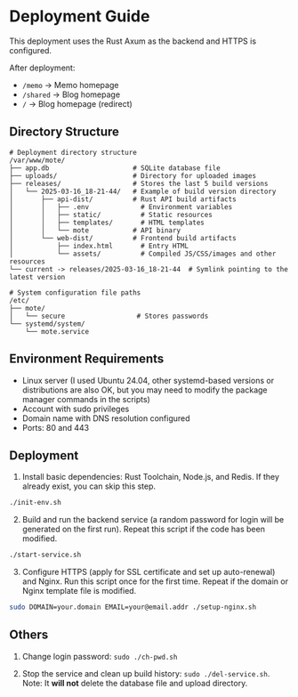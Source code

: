 # Deployment Guide

This deployment uses the Rust Axum as the backend and HTTPS is configured.

After deployment:

- `/memo`   ->  Memo homepage
- `/shared` ->  Blog homepage
- `/`       ->  Blog homepage (redirect)

## Directory Structure

```
# Deployment directory structure
/var/www/mote/
├── app.db                     # SQLite database file
├── uploads/                   # Directory for uploaded images
├── releases/                  # Stores the last 5 build versions
│   └── 2025-03-16_18-21-44/   # Example of build version directory
│       ├── api-dist/          # Rust API build artifacts
│       │   ├── .env             # Environment variables
│       │   ├── static/          # Static resources
│       │   ├── templates/       # HTML templates
│       │   └── mote           # API binary
│       └── web-dist/          # Frontend build artifacts
│           ├── index.html       # Entry HTML
│           └── assets/          # Compiled JS/CSS/images and other resources
└── current -> releases/2025-03-16_18-21-44  # Symlink pointing to the latest version

# System configuration file paths
/etc/
├── mote/
│   └── secure                  # Stores passwords
└── systemd/system/
    └── mote.service
```

## Environment Requirements

- Linux server (I used Ubuntu 24.04, other systemd-based versions or distributions are also OK, but you may need to modify the package manager commands in the scripts)
- Account with sudo privileges
- Domain name with DNS resolution configured
- Ports: 80 and 443

## Deployment

1. Install basic dependencies: Rust Toolchain, Node.js, and Redis. If they already exist, you can skip this step.

```bash
./init-env.sh
```

2. Build and run the backend service (a random password for login will be generated on the first run). Repeat this script if the code has been modified.

```bash
./start-service.sh
```

3. Configure HTTPS (apply for SSL certificate and set up auto-renewal) and Nginx. Run this script once for the first time. Repeat if the domain or Nginx template file is modified.

```bash
sudo DOMAIN=your.domain EMAIL=your@email.addr ./setup-nginx.sh
```

## Others

1. Change login password: `sudo ./ch-pwd.sh`

2. Stop the service and clean up build history: `sudo ./del-service.sh`. Note: It **will not** delete the database file and upload directory.
